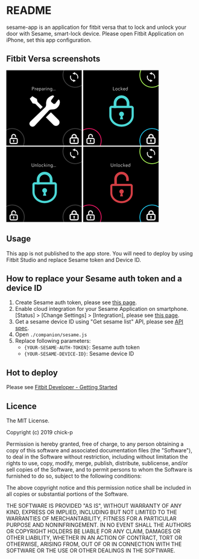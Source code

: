 # README
sesame-app is an application for fitbit versa that to lock and unlock your door with Sesame, smart-lock device.
Please open Fitbit Application on iPhone, set this app configuration.

## Fitbit Versa screenshots
![](images/versa-prepare.png) ![](images/versa-locked.png) ![](images/versa-unlocking.png) ![](images/versa-unlocked.png) 

## Usage
This app is not published to the app store.
You will need to deploy by using Fitbit Studio and replace Sesame token and Device ID.

## How to replace your Sesame auth token and a device ID
1. Create Sesame auth token, please see [this page](https://docs.candyhouse.co/#authentication).
2. Enable cloud integration for your Sesame Application on smartphone.  
   [Status] > [Change Settings] > [Integration], please see [this page](https://docs.candyhouse.co/#before-you-start). 
2. Get a sesame device ID using "Get sesame list" API, please see [API spec](https://docs.candyhouse.co/#get-sesame-list).
3. Open `./companion/sesame.js`
4. Replace following parameters: 
   * `{YOUR-SESAME-AUTH-TOKEN}`: Sesame auth token
   * `{YOUR-SESAME-DEVICE-ID}`: Sesame device ID

## Hot to deploy
Please see [Fitbit Developer - Getting Started](https://dev.fitbit.com/getting-started/)

## Licence
The MIT License.

Copyright (c) 2019 chick-p

Permission is hereby granted, free of charge, to any person obtaining a copy of this software and associated documentation files (the "Software"), to deal in the Software without restriction, including without limitation the rights to use, copy, modify, merge, publish, distribute, sublicense, and/or sell copies of the Software, and to permit persons to whom the Software is furnished to do so, subject to the following conditions:

The above copyright notice and this permission notice shall be included in all copies or substantial portions of the Software.

THE SOFTWARE IS PROVIDED "AS IS", WITHOUT WARRANTY OF ANY KIND, EXPRESS OR IMPLIED, INCLUDING BUT NOT LIMITED TO THE WARRANTIES OF MERCHANTABILITY, FITNESS FOR A PARTICULAR PURPOSE AND NONINFRINGEMENT. IN NO EVENT SHALL THE AUTHORS OR COPYRIGHT HOLDERS BE LIABLE FOR ANY CLAIM, DAMAGES OR OTHER LIABILITY, WHETHER IN AN ACTION OF CONTRACT, TORT OR OTHERWISE, ARISING FROM, OUT OF OR IN CONNECTION WITH THE SOFTWARE OR THE USE OR OTHER DEALINGS IN THE SOFTWARE.
